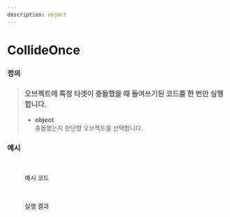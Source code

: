 ```yaml
---
description: object
---
```


# CollideOnce

### 정의

> ### 오브젝트에 특정 타겟이 충돌했을 때 들여쓰기된 코드를 한 번만 실행합니다.
>
> * **object**\
>   충돌했는지 판단할 오브젝트를 선택합니다.

### 예시

<figure><img src="../../../.gitbook/assets/스크린샷 2022-12-26 오후 6.23.22.png" alt=""><figcaption><p>예시 코드</p></figcaption></figure>

<figure><img src="../../../.gitbook/assets/화면_기록_2022-12-26_오후_6_23_49_AdobeExpress.gif" alt=""><figcaption><p>실행 결과</p></figcaption></figure>

